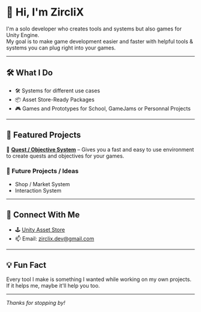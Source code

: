 # 👋 Hi, I'm ZircliX

I'm a solo developer who creates tools and systems but also games for Unity Engine.\
My goal is to make game development easier and faster with helpful tools & systems you can plug right into your games.

---

## 🛠️ What I Do
- 🛠️ Systems for different use cases 
- 📦 Asset Store-Ready Packages
- 🎮 Games and Prototypes for School, GameJams or Personnal Projects
---

## 🔧 Featured Projects
🎯 **[Quest / Objective System](https://github.com/ZircliX/ZCX-Zecex/tree/main/Assets/Scripts/ObjectiveSystem)** – Gives you a fast and easy to use environment to create quests and objectives for your games.

### 📌 Future Projects / Ideas
- Shop / Market System
- Interaction System

---

## 🚀 Connect With Me
- 🕹️ [Unity Asset Store](https://assetstore.unity.com/publishers/118816)
- 📫 Email: zirclix.dev@gmail.com

---

## 💡 Fun Fact
Every tool I make is something I wanted while working on my own projects.\
If it helps me, maybe it'll help you too.

---

*Thanks for stopping by!*
